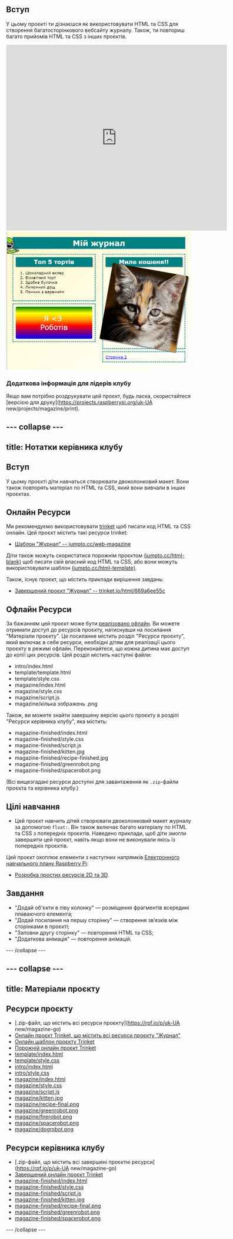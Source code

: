 ## Вступ

У цьому проєкті ти дізнаєшся як використовувати HTML та CSS для створення багатосторінкового вебсайту журналу. Також, ти повториш багато прийомів HTML та CSS з інших проєктів.

<div class="trinket">
  <iframe src="https://trinket.io/embed/html/669a6ee55c?outputOnly=true&start=result" width="600" height="505" frameborder="0" marginwidth="0" marginheight="0" allowfullscreen>
  </iframe>
  <img src="images/magazine-final.png">
</div>

### Додаткова інформація для лідерів клубу

Якщо вам потрібно роздрукувати цей проєкт, будь ласка, скористайтеся [версією для друку](https://projects.raspberrypi.org/uk-UA new/projects/magazine/print).

--- collapse ---
---
title: Нотатки керівника клубу
---
## Вступ

У цьому проєкті діти навчаться створювати двоколонковий макет. Вони також повторять матеріал по HTML та CSS, який вони вивчали в інших проєктах.

## Онлайн Ресурси

Ми рекомендуємо використовувати [trinket](https://trinket.io/) щоб писати код HTML та CSS онлайн. Цей проєкт містить такі ресурси trinket:

* [Шаблон "Журнал" -- jumpto.cc/web-magazine](http://jumpto.cc/web-magazine)

Діти також можуть скористатися порожнім проєктом [(jumpto.cc/html-blank)](http://jumpto.cc/html-blank) щоб писати свій власний код HTML та CSS, або вони можуть використовувати шаблон [(jumpto.cc/html-template)](http://jumpto.cc/html-template).

Також, існує проєкт, що містить приклади вирішення завдань:

* [Завершений проєкт "Журнал" -- trinket.io/html/669a6ee55c](https://trinket.io/html/669a6ee55c)

## Офлайн Ресурси

За бажанням цей проєкт може бути [реалізовано офлайн](https://www.codeclubprojects.org/en-GB/resources/webdev-working-offline/). Ви можете отримати доступ до ресурсів проєкту, натиснувши на посилання "Матеріали проєкту". Це посилання містить розділ "Ресурси проєкту", який включає в себе ресурси, необхідні дітям для реалізації цього проєкту в режимі офлайн. Переконайтеся, що кожна дитина має доступ до копії цих ресурсів. Цей розділ містить наступні файли:

* intro/index.html
* template/template.html
* template/style.css
* magazine/index.html
* magazine/style.css
* magazine/script.js
* magazine/кілька зображень .png

Також, ви можете знайти завершену версію цього проєкту в розділі "Ресурси керівника клубу", яка містить:

* magazine-finished/index.html
* magazine-finished/style.css
* magazine-finished/script.js
* magazine-finished/kitten.jpg
* magazine-finished/recipe-finished.jpg
* magazine-finished/greenrobot.png
* magazine-finished/spacerobot.png

(Всі вищезгадані ресурси доступні для завантаження як `.zip`-файли проєкта та керівника клубу.)

## Цілі навчання

* Цей проєкт навчить дітей створювати двоколонковий макет журналу за допомогою `float:`. Він також включає багато матеріалу по HTML та CSS з попередніх проєктів. Наведено приклади, щоб діти змогли завершити цей проєкт, навіть якщо вони не виконували якісь із попередніх проєктів. 

Цей проєкт охоплює елементи з наступних напрямків [Електронного навчального плану Raspberry Pi](https://rpf.io/curriculum):

* [Розробка простих ресурсів 2D та 3D](https://www.raspberrypi.org/curriculum/design/creator).

## Завдання

* "Додай об'єкти в ліву колонку" — розміщення фрагментів всередині плаваючого елемента;
* "Додай посилання на першу сторінку" — створення зв’язків між сторінками в проєкті;
* "Заповни другу сторінку" — повторення HTML та CSS;
* "Додаткова анімація" — повторення анімацій.

--- /collapse ---

--- collapse ---
---
title: Матеріали проєкту
---

## Ресурси проєкту

* [.zip-файл, що містить всі ресурси проєкту](https://rpf.io/p/uk-UA new/magazine-go)
* [Онлайн проєкт Trinket, що містить всі ресурси проєкту "Журнал"](http://jumpto.cc/web-magazine)
* [Онлайн шаблон проєкту Trinket](http://jumpto.cc/trinket-template)
* [Порожній онлайн проєкт Trinket](http://jumpto.cc/trinket-blank)
* [template/index.html](resources/template-index.html)
* [template/style.css](resources/template-style.css)
* [intro/index.html](resources/intro-index.html)
* [intro/style.css](resources/intro-style.css)
* [magazine/index.html](resources/magazine-index.html)
* [magazine/style.css](resources/magazine-style.css)
* [magazine/script.js](resources/magazine-script.js)
* [magazine/kitten.jpg](resources/magazine-kitten.jpg)
* [magazine/recipe-final.png](resources/magazine-recipe-final.png)
* [magazine/greenrobot.png](resources/magazine-greenrobot.png)
* [magazine/firerobot.png](resources/magazine-firerobot.png)
* [magazine/spacerobot.png](resources/magazine-spacerobot.png)
* [magazine/dogrobot.png](resources/magazine-dogrobot.png)

## Ресурси керівника клубу

* [.zip-файл, що містить всі завершені проєктні ресурси](https://rpf.io/p/uk-UA new/magazine-go)
* [Завершений онлайн проєкт Trinket](https://trinket.io/html/669a6ee55c)
* [magazine-finished/index.html](resources/magazine-finished-index.html)
* [magazine-finished/style.css](resources/magazine-finished-style.css)
* [magazine-finished/script.js](resources/magazine-finished-script.js)
* [magazine-finished/kitten.jpg](resources/magazine-finished-kitten.jpg)
* [magazine-finished/recipe-final.png](resources/magazine-finished-recipe-final.png)
* [magazine-finished/greenrobot.png](resources/magazine-finished-greenrobot.png)
* [magazine-finished/spacerobot.png](resources/magazine-finished-spacerobot.png)

--- /collapse ---
